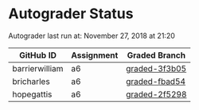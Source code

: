 # Autograder Status
Autograder last run at: November 27, 2018 at 21:20

| GitHub ID | Assignment | Graded Branch |
|-----------|------------|---------------|
| barrierwilliam | a6 | [graded-3f3b05](https://github.com/Fall2018COMP401-001/a6-barrierwilliam/tree/graded-3f3b05) | 
| bricharles | a6 | [graded-fbad54](https://github.com/Fall2018COMP401-001/a6-bricharles/tree/graded-fbad54) | 
| hopegattis | a6 | [graded-2f5298](https://github.com/Fall2018COMP401-001/a6-hopegattis/tree/graded-2f5298) | 
